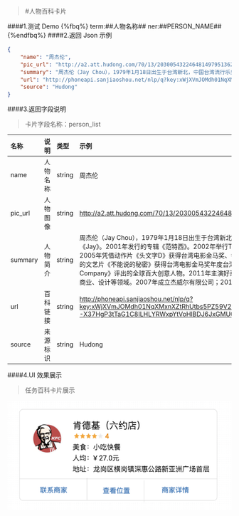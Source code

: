 >#人物百科卡片


####1.测试 Demo
{%fbq%}
term:##人物名称##
ner:##PERSON_NAME##
{%endfbq%}
####2.返回 Json 示例
```json
{
    "name": "周杰伦",
    "pic_url": "http://a2.att.hudong.com/70/13/20300543224648149795136240204_140.jpg",
    "summary": "周杰伦（Jay Chou），1979年1月18日出生于台湾新北，中国台湾流行乐男歌手、音乐人、演员、导演、编剧、监制、企业家等。2000年发行首张个人专辑《Jay》。2001年发行的专辑《范特西》。2002年举行The One世界巡回演唱会。2003年登上美国《时代周刊》。2004年获世界音乐大奖中国区最畅销艺人奖。2005年凭借动作片《头文字D》获得台湾电影金马奖、香港电影金像奖最佳新人奖。2006年起连续三年获得世界音乐大奖中国区最畅销艺人奖。2007年自编自导的文艺片《不能说的秘密》获得台湾电影金马奖年度台湾杰出电影奖。2009年入选美国CNN评出的25位亚洲最具影响力的人物。2010年入选美国《Fast Company》评出的全球百大创意人物。2011年主演好莱坞电影《青蜂侠》。2014年发行专辑《哎呦，不错哦》。2016年推出专辑《周杰伦的床边故事》。他还涉足商业、设计等领域。2007年成立杰威尔有限公司；2011年担任华硕笔电设计师并入股香港文化传信集团。2017年6月，周杰伦妻子昆凌二胎产子。",
    "url": "http://phoneapi.sanjiaoshou.net/nlp/q?key:xWjXVmJOMdh01NqXMxnXZtRhUtbs5PZ59V2ks5GSetNVli5d7PNyApDUbXABzxkY9zCzzpnkdtTFSPvomTlJcY6kophonFZENZuCWyEQJop2MOfV-X37HgP3tTaG1C8ILHLYRWxpYtVoHlBDJ6JxGMUC8SXcQzE-1AcXub47KyA=",
    "source": "Hudong"
}
```
####3.返回字段说明
>卡片字段名称：person_list

|名称|说明|类型|示例|
|:---|:---|:---|:---|
|name|人物名称|string|周杰伦|
|pic_url|人物图像|string|http://a2.att.hudong.com/70/13/20300543224648149795136240204_140.jpg|
|summary|人物简介|string|周杰伦（Jay Chou），1979年1月18日出生于台湾新北，中国台湾流行乐男歌手、音乐人、演员、导演、编剧、监制、企业家等。2000年发行首张个人专辑《Jay》。2001年发行的专辑《范特西》。2002年举行The One世界巡回演唱会。2003年登上美国《时代周刊》。2004年获世界音乐大奖中国区最畅销艺人奖。2005年凭借动作片《头文字D》获得台湾电影金马奖、香港电影金像奖最佳新人奖。2006年起连续三年获得世界音乐大奖中国区最畅销艺人奖。2007年自编自导的文艺片《不能说的秘密》获得台湾电影金马奖年度台湾杰出电影奖。2009年入选美国CNN评出的25位亚洲最具影响力的人物。2010年入选美国《Fast Company》评出的全球百大创意人物。2011年主演好莱坞电影《青蜂侠》。2014年发行专辑《哎呦，不错哦》。2016年推出专辑《周杰伦的床边故事》。他还涉足商业、设计等领域。2007年成立杰威尔有限公司；2011年担任华硕笔电设计师并入股香港文化传信集团。2017年6月，周杰伦妻子昆凌二胎产子。|
|url|百科链接|string|http://phoneapi.sanjiaoshou.net/nlp/q?key:xWjXVmJOMdh01NqXMxnXZtRhUtbs5PZ59V2ks5GSetNVli5d7PNyApDUbXABzxkY9zCzzpnkdtTFSPvomTlJcY6kophonFZENZuCWyEQJop2MOfV-X37HgP3tTaG1C8ILHLYRWxpYtVoHlBDJ6JxGMUC8SXcQzE-1AcXub47KyA=|
|source|来源标识|string|Hudong|

####4.UI 效果展示
>任务百科卡片展示


<div align="center">
<img src="/assets/chapter1/meituan.png" align="center" alt="电影资源卡片实例">
</div>


















